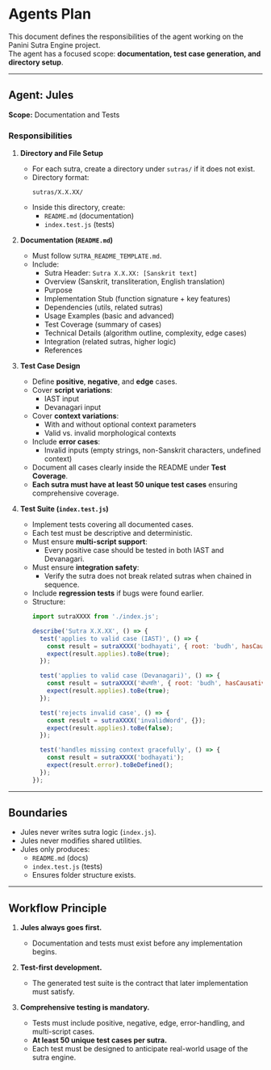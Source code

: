 # Agents Plan

This document defines the responsibilities of the agent working on the Panini Sutra Engine project.  
The agent has a focused scope: **documentation, test case generation, and directory setup**.  

---

## Agent: Jules

**Scope:** Documentation and Tests  

### Responsibilities
1. **Directory and File Setup**
   - For each sutra, create a directory under `sutras/` if it does not exist.  
   - Directory format:  
     ```
     sutras/X.X.XX/
     ```
   - Inside this directory, create:
     - `README.md` (documentation)  
     - `index.test.js` (tests)  

2. **Documentation (`README.md`)**
   - Must follow `SUTRA_README_TEMPLATE.md`.  
   - Include:
     - Sutra Header: `Sutra X.X.XX: [Sanskrit text]`  
     - Overview (Sanskrit, transliteration, English translation)  
     - Purpose  
     - Implementation Stub (function signature + key features)  
     - Dependencies (utils, related sutras)  
     - Usage Examples (basic and advanced)  
     - Test Coverage (summary of cases)  
     - Technical Details (algorithm outline, complexity, edge cases)  
     - Integration (related sutras, higher logic)  
     - References  

3. **Test Case Design**
   - Define **positive**, **negative**, and **edge** cases.  
   - Cover **script variations**:
     - IAST input  
     - Devanagari input  
   - Cover **context variations**:
     - With and without optional context parameters  
     - Valid vs. invalid morphological contexts  
   - Include **error cases**:
     - Invalid inputs (empty strings, non-Sanskrit characters, undefined context)  
   - Document all cases clearly inside the README under **Test Coverage**.  
   - **Each sutra must have at least 50 unique test cases** ensuring comprehensive coverage.  

4. **Test Suite (`index.test.js`)**
   - Implement tests covering all documented cases.  
   - Each test must be descriptive and deterministic.  
   - Must ensure **multi-script support**:
     - Every positive case should be tested in both IAST and Devanagari.  
   - Must ensure **integration safety**:
     - Verify the sutra does not break related sutras when chained in sequence.  
   - Include **regression tests** if bugs were found earlier.  
   - Structure:
     ```js
     import sutraXXXX from './index.js';

     describe('Sutra X.X.XX', () => {
       test('applies to valid case (IAST)', () => {
         const result = sutraXXXX('bodhayati', { root: 'budh', hasCausative: true });
         expect(result.applies).toBe(true);
       });

       test('applies to valid case (Devanagari)', () => {
         const result = sutraXXXX('बोधयति', { root: 'budh', hasCausative: true });
         expect(result.applies).toBe(true);
       });

       test('rejects invalid case', () => {
         const result = sutraXXXX('invalidWord', {});
         expect(result.applies).toBe(false);
       });

       test('handles missing context gracefully', () => {
         const result = sutraXXXX('bodhayati');
         expect(result.error).toBeDefined();
       });
     });
     ```

---

## Boundaries
- Jules never writes sutra logic (`index.js`).  
- Jules never modifies shared utilities.  
- Jules only produces:  
  - `README.md` (docs)  
  - `index.test.js` (tests)  
  - Ensures folder structure exists.  

---

## Workflow Principle

1. **Jules always goes first.**  
   - Documentation and tests must exist before any implementation begins.  

2. **Test-first development.**  
   - The generated test suite is the contract that later implementation must satisfy.  

3. **Comprehensive testing is mandatory.**  
   - Tests must include positive, negative, edge, error-handling, and multi-script cases.  
   - **At least 50 unique test cases per sutra.**  
   - Each test must be designed to anticipate real-world usage of the sutra engine.  
